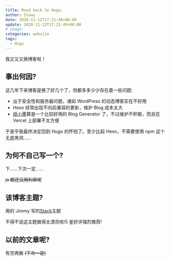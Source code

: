 ```yaml
---
title: Road back to Hugo.
author: Slowy
date: 2020-11-12T17:21:48+08:00
update: 2020-11-12T17:21:48+08:00
# image:
categories: website
tags:
  - Hugo
---
```


我又又又换博客啦！

## 事出何因?

这几年下来博客是换了好几个了，但都多多少少存在着一些问题:

-   出于安全性和服务器问题，诸如 WordPress 的动态博客实在不好用
-   Hexo 经常出现不向前兼容的更新，维护 Blog 成本太大
-   [纸小墨](https://imeoer.github.io/)算是一个比较好用的 Blog Generator 了，不过维护不积极，而且在 Vercel 上部署不太方便

于是乎我最终决定回到 Hugo 的怀抱了。至少比起 Hexo，不需要使用 npm 这个无底黑洞……

## 为何不自己写一个?

下……下次一定……

~~js 都还没用利索呢~~

## 该博客主题?

用的 Jimmy 写的[Stack](https://github.com/CaiJimmy/hugo-theme-stack)主题

不得不说这主题做得太漂亮啦!5 星好评强烈推荐!

## 以前的文章呢?

有空再搬 ~~(下次一定)~~
